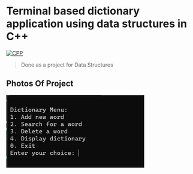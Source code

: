 # Terminal based dictionary application using data structures in C++

[![CPP](https://www.freeiconspng.com/uploads/visual-c--logo-icon-13.png)](https://cplusplus.com/)

>Done as a project for Data Structures

## Photos Of Project
![image](https://github.com/MohamedAYassin/Dictionary-Using-Data-Structures/blob/main/Preview/1.png?raw=true)